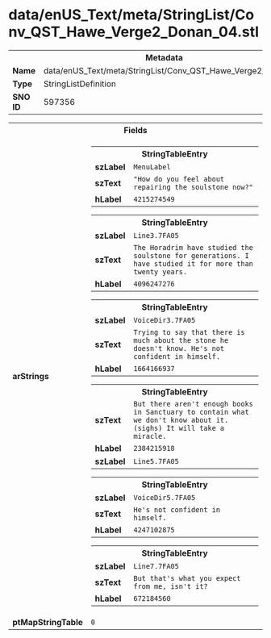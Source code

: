 <h1>data/enUS_Text/meta/StringList/Conv_QST_Hawe_Verge2_Donan_04.stl</h1><table><tr><th colspan="100%">Metadata</th></tr><tr><td><b>Name</b></td><td>data/enUS_Text/meta/StringList/Conv_QST_Hawe_Verge2_Donan_04.stl</td></tr><tr><td><b>Type</b></td><td>StringListDefinition</td></tr><tr><td><b>SNO ID</b></td><td>597356</td></tr></table>

<table><tr><th colspan="100%">Fields</th></tr><tr><td><b>arStrings</b></td><td><table><tr><th colspan="100%">StringTableEntry</th></tr><tr><td><b>szLabel</b></td><td><code>MenuLabel</code></td></tr><tr><td><b>szText</b></td><td><code>"How do you feel about repairing the soulstone now?"</code></td></tr><tr><td><b>hLabel</b></td><td><code>4215274549</code></td></tr></table>


<table><tr><th colspan="100%">StringTableEntry</th></tr><tr><td><b>szLabel</b></td><td><code>Line3.7FA05</code></td></tr><tr><td><b>szText</b></td><td><code>The Horadrim have studied the soulstone for generations. I have studied it for more than twenty years.</code></td></tr><tr><td><b>hLabel</b></td><td><code>4096247276</code></td></tr></table>


<table><tr><th colspan="100%">StringTableEntry</th></tr><tr><td><b>szLabel</b></td><td><code>VoiceDir3.7FA05</code></td></tr><tr><td><b>szText</b></td><td><code>Trying to say that there is much about the stone he doesn't know. He's not confident in himself.</code></td></tr><tr><td><b>hLabel</b></td><td><code>1664166937</code></td></tr></table>


<table><tr><th colspan="100%">StringTableEntry</th></tr><tr><td><b>szText</b></td><td><code>But there aren't enough books in Sanctuary to contain what we don't know about it. (sighs) It will take a miracle.</code></td></tr><tr><td><b>hLabel</b></td><td><code>2384215918</code></td></tr><tr><td><b>szLabel</b></td><td><code>Line5.7FA05</code></td></tr></table>


<table><tr><th colspan="100%">StringTableEntry</th></tr><tr><td><b>szLabel</b></td><td><code>VoiceDir5.7FA05</code></td></tr><tr><td><b>szText</b></td><td><code>He's not confident in himself.</code></td></tr><tr><td><b>hLabel</b></td><td><code>4247102875</code></td></tr></table>


<table><tr><th colspan="100%">StringTableEntry</th></tr><tr><td><b>szLabel</b></td><td><code>Line7.7FA05</code></td></tr><tr><td><b>szText</b></td><td><code>But that's what you expect from me, isn't it?</code></td></tr><tr><td><b>hLabel</b></td><td><code>672184560</code></td></tr></table>


</td></tr><tr><td><b>ptMapStringTable</b></td><td><code>0</code></td></tr></table>

